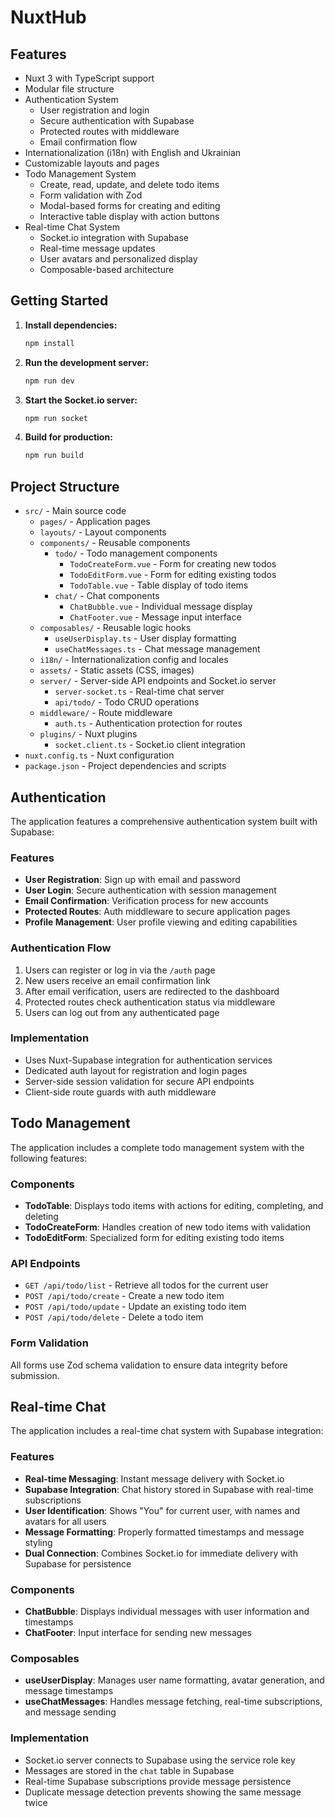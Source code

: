 # NuxtHub

## Features

- Nuxt 3 with TypeScript support
- Modular file structure
- Authentication System
  - User registration and login
  - Secure authentication with Supabase
  - Protected routes with middleware
  - Email confirmation flow
- Internationalization (i18n) with English and Ukrainian
- Customizable layouts and pages
- Todo Management System
  - Create, read, update, and delete todo items
  - Form validation with Zod
  - Modal-based forms for creating and editing
  - Interactive table display with action buttons
- Real-time Chat System
  - Socket.io integration with Supabase
  - Real-time message updates
  - User avatars and personalized display
  - Composable-based architecture

## Getting Started

1. **Install dependencies:**
   ```bash
   npm install
   ```
2. **Run the development server:**
   ```bash
   npm run dev
   ```
3. **Start the Socket.io server:**
   ```bash
   npm run socket
   ```
4. **Build for production:**
   ```bash
   npm run build
   ```

## Project Structure

- `src/` - Main source code
  - `pages/` - Application pages
  - `layouts/` - Layout components
  - `components/` - Reusable components
    - `todo/` - Todo management components
      - `TodoCreateForm.vue` - Form for creating new todos
      - `TodoEditForm.vue` - Form for editing existing todos
      - `TodoTable.vue` - Table display of todo items
    - `chat/` - Chat components
      - `ChatBubble.vue` - Individual message display
      - `ChatFooter.vue` - Message input interface
  - `composables/` - Reusable logic hooks
    - `useUserDisplay.ts` - User display formatting
    - `useChatMessages.ts` - Chat message management
  - `i18n/` - Internationalization config and locales
  - `assets/` - Static assets (CSS, images)
  - `server/` - Server-side API endpoints and Socket.io server
    - `server-socket.ts` - Real-time chat server
    - `api/todo/` - Todo CRUD operations
  - `middleware/` - Route middleware
    - `auth.ts` - Authentication protection for routes
  - `plugins/` - Nuxt plugins
    - `socket.client.ts` - Socket.io client integration
- `nuxt.config.ts` - Nuxt configuration
- `package.json` - Project dependencies and scripts

## Authentication

The application features a comprehensive authentication system built with Supabase:

### Features
- **User Registration**: Sign up with email and password
- **User Login**: Secure authentication with session management
- **Email Confirmation**: Verification process for new accounts
- **Protected Routes**: Auth middleware to secure application pages
- **Profile Management**: User profile viewing and editing capabilities

### Authentication Flow
1. Users can register or log in via the `/auth` page
2. New users receive an email confirmation link
3. After email verification, users are redirected to the dashboard
4. Protected routes check authentication status via middleware
5. Users can log out from any authenticated page

### Implementation
- Uses Nuxt-Supabase integration for authentication services
- Dedicated auth layout for registration and login pages
- Server-side session validation for secure API endpoints
- Client-side route guards with auth middleware

## Todo Management

The application includes a complete todo management system with the following features:

### Components
- **TodoTable**: Displays todo items with actions for editing, completing, and deleting
- **TodoCreateForm**: Handles creation of new todo items with validation
- **TodoEditForm**: Specialized form for editing existing todo items

### API Endpoints
- `GET /api/todo/list` - Retrieve all todos for the current user
- `POST /api/todo/create` - Create a new todo item
- `POST /api/todo/update` - Update an existing todo item
- `POST /api/todo/delete` - Delete a todo item

### Form Validation
All forms use Zod schema validation to ensure data integrity before submission.

## Real-time Chat

The application includes a real-time chat system with Supabase integration:

### Features
- **Real-time Messaging**: Instant message delivery with Socket.io
- **Supabase Integration**: Chat history stored in Supabase with real-time subscriptions
- **User Identification**: Shows "You" for current user, with names and avatars for all users
- **Message Formatting**: Properly formatted timestamps and message styling
- **Dual Connection**: Combines Socket.io for immediate delivery with Supabase for persistence

### Components
- **ChatBubble**: Displays individual messages with user information and timestamps
- **ChatFooter**: Input interface for sending new messages

### Composables
- **useUserDisplay**: Manages user name formatting, avatar generation, and message timestamps
- **useChatMessages**: Handles message fetching, real-time subscriptions, and message sending

### Implementation
- Socket.io server connects to Supabase using the service role key
- Messages are stored in the `chat` table in Supabase
- Real-time Supabase subscriptions provide message persistence
- Duplicate message detection prevents showing the same message twice
